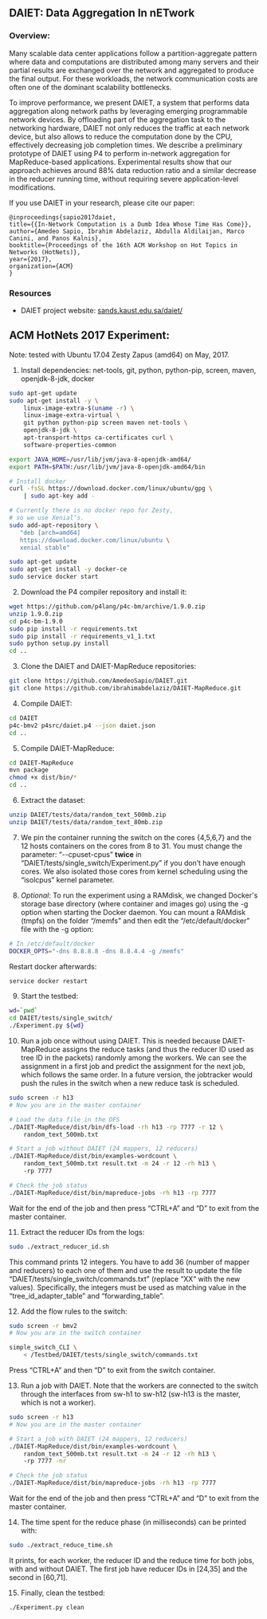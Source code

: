 ## DAIET: Data Aggregation In nETwork
### Overview:
Many scalable data center applications follow a partition-aggregate pattern where data and computations are distributed among many servers and their partial results are exchanged over the network and aggregated to produce the final output. For these workloads, the network communication costs are often one of the dominant scalability bottlenecks.

To improve performance, we present DAIET, a system that performs data aggregation along network paths by leveraging emerging programmable network devices. By offloading part of the aggregation task to the networking hardware, DAIET not only reduces the traffic at each network device, but also allows to reduce the computation done by the CPU, effectively decreasing job completion times.
We describe a preliminary prototype of DAIET using P4 to perform in-network aggregation for MapReduce-based applications.
Experimental results show that our approach achieves around 88\% data reduction ratio and a similar decrease in the reducer running time, without requiring severe application-level modifications.

If you use DAIET in your research, please cite our paper:
 ```
@inproceedings{sapio2017daiet,
 title={{In-Network Computation is a Dumb Idea Whose Time Has Come}},
 author={Amedeo Sapio, Ibrahim Abdelaziz, Abdulla Aldilaijan, Marco Canini, and Panos Kalnis},
 booktitle={Proceedings of the 16th ACM Workshop on Hot Topics in Networks (HotNets)},
 year={2017},
 organization={ACM}
}
 ```
### Resources
* DAIET project website: [sands.kaust.edu.sa/daiet/](http://sands.kaust.edu.sa/daiet/)

## ACM HotNets 2017 Experiment:
Note: tested with Ubuntu 17.04 Zesty Zapus (amd64) on May, 2017. 

1. Install dependencies: 
net-tools, git, python, python-pip, screen, maven, openjdk-8-jdk, docker
```bash
sudo apt-get update
sudo apt-get install -y \
    linux-image-extra-$(uname -r) \
    linux-image-extra-virtual \
    git python python-pip screen maven net-tools \
    openjdk-8-jdk \
    apt-transport-https ca-certificates curl \
    software-properties-common

export JAVA_HOME=/usr/lib/jvm/java-8-openjdk-amd64/
export PATH=$PATH:/usr/lib/jvm/java-8-openjdk-amd64/bin

# Install docker
curl -fsSL https://download.docker.com/linux/ubuntu/gpg \
    | sudo apt-key add -

# Currently there is no docker repo for Zesty, 
# so we use Xenial’s.
sudo add-apt-repository \
   "deb [arch=amd64]
   https://download.docker.com/linux/ubuntu \
   xenial stable"

sudo apt-get update
sudo apt-get install -y docker-ce
sudo service docker start
```
2. Download the P4 compiler repository and install it:
```bash
wget https://github.com/p4lang/p4c-bm/archive/1.9.0.zip
unzip 1.9.0.zip
cd p4c-bm-1.9.0
sudo pip install -r requirements.txt
sudo pip install -r requirements_v1_1.txt
sudo python setup.py install
cd ..
```
3. Clone the DAIET and DAIET-MapReduce repositories:
```bash
git clone https://github.com/AmedeoSapio/DAIET.git
git clone https://github.com/ibrahimabdelaziz/DAIET-MapReduce.git
```
4. Compile DAIET:
```bash
cd DAIET
p4c-bmv2 p4src/daiet.p4 --json daiet.json
cd ..
```
5. Compile DAIET-MapReduce:
```bash
cd DAIET-MapReduce 
mvn package
chmod +x dist/bin/*
cd ..
```
6. Extract the dataset:
```bash
unzip DAIET/tests/data/random_text_500mb.zip
unzip DAIET/tests/data/random_text_80mb.zip
```
7. We pin the container running the switch on the cores {4,5,6,7} and the 12 hosts containers on the cores from 8 to 31. You must change the parameter: “--cpuset-cpus”  **twice** in “DAIET/tests/single\_switch/Experiment.py” if you don’t have enough cores. 
We also isolated those cores from kernel scheduling using the “isolcpus” kernel parameter.

8. *Optional*: To run the experiment using a RAMdisk, we changed Docker's storage base directory (where container and images go) using the -g option when starting the Docker daemon. 
You can mount a RAMdisk (tmpfs) on the folder “/memfs” and then edit the “/etc/default/docker” file with the -g option: 
```bash
# In /etc/default/docker
DOCKER_OPTS="-dns 8.8.8.8 -dns 8.8.4.4 -g /memfs"
```
Restart docker afterwards:
```bash
service docker restart
```

9. Start the testbed:
```bash
wd=`pwd`
cd DAIET/tests/single_switch/
./Experiment.py ${wd}
```

10. Run a job once without using DAIET. This is needed because DAIET-MapReduce assigns the reduce tasks (and thus the reducer ID used as tree ID in the packets) randomly among the workers. We can see the assignment in a first job and predict the assignment for the next job, which follows the same order. In a future version, the jobtracker would push the rules in the switch when a new reduce task is scheduled.
```bash
sudo screen -r h13
# Now you are in the master container

# Load the data file in the DFS
./DAIET-MapReduce/dist/bin/dfs-load -rh h13 -rp 7777 -r 12 \
    random_text_500mb.txt

# Start a job without DAIET (24 mappers, 12 reducers)
./DAIET-MapReduce/dist/bin/examples-wordcount \
    random_text_500mb.txt result.txt -m 24 -r 12 -rh h13 \
    -rp 7777

# Check the job status
./DAIET-MapReduce/dist/bin/mapreduce-jobs -rh h13 -rp 7777
```
Wait for the end of the job and then press “CTRL+A” and “D” to exit from the master container.

11. Extract the reducer IDs from the logs:
```bash
sudo ./extract_reducer_id.sh
```
This command prints 12 integers. You have to add 36 (number of mapper and reducers) to each one of them and use the result to update the file “DAIET/tests/single\_switch/commands.txt” (replace “XX“ with the new values).
Specifically, the integers must be used as matching value in the “tree\_id\_adapter\_table” and “forwarding\_table”. 

12. Add the flow rules to the switch:
```bash
sudo screen -r bmv2
# Now you are in the switch container

simple_switch_CLI \
    < /Testbed/DAIET/tests/single_switch/commands.txt
```
Press “CTRL+A” and then “D” to exit from the switch container.

13. Run a job with DAIET.
Note that the workers are connected to the switch through the interfaces from sw-h1 to sw-h12 (sw-h13 is the master, which is not a worker).
```bash
sudo screen -r h13
# Now you are in the master container

# Start a job with DAIET (24 mappers, 12 reducers)
./DAIET-MapReduce/dist/bin/examples-wordcount \
    random_text_500mb.txt result.txt -m 24 -r 12 -rh h13 \
    -rp 7777 -nr

# Check the job status
./DAIET-MapReduce/dist/bin/mapreduce-jobs -rh h13 -rp 7777
```
Wait for the end of the job and then press “CTRL+A” and “D” to exit from the master container.

14. The time spent for the reduce phase (in milliseconds) can be printed with:
```bash
sudo ./extract_reduce_time.sh
```
It prints, for each worker, the reducer ID and the reduce time for both jobs, with and without DAIET. The first job have reducer IDs in [24,35] and the second in [60,71].

15. Finally, clean the testbed:
```bash
./Experiment.py clean
```
